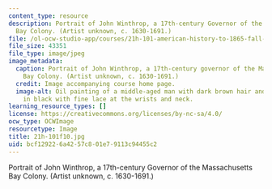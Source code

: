 ```yaml
---
content_type: resource
description: Portrait of John Winthrop, a 17th-century Governor of the Massachusetts
  Bay Colony. (Artist unknown, c. 1630-1691.)
file: /ol-ocw-studio-app/courses/21h-101-american-history-to-1865-fall-2010/bcf129226a4257c801e79113c94455c2_21h-101f10.jpg
file_size: 43351
file_type: image/jpeg
image_metadata:
  caption: Portrait of John Winthrop, a 17th-century governor of the Massachusetts
    Bay Colony. (Artist unknown, c. 1630-1691.)
  credit: Image accompanying course home page.
  image-alt: Oil painting of a middle-aged man with dark brown hair and beard, dressed
    in black with fine lace at the wrists and neck.
learning_resource_types: []
license: https://creativecommons.org/licenses/by-nc-sa/4.0/
ocw_type: OCWImage
resourcetype: Image
title: 21h-101f10.jpg
uid: bcf12922-6a42-57c8-01e7-9113c94455c2
---
```

Portrait of John Winthrop, a 17th-century Governor of the Massachusetts Bay Colony. (Artist unknown, c. 1630-1691.)